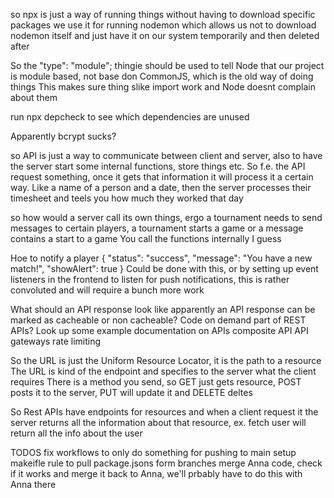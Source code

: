 so npx is just a way of running things without having to download specific packages
we use it for running nodemon which allows us not to download nodemon itself and just have it on our system temporarily and then deleted after

So the "type": "module"; thingie should be used to tell Node that our project is module based, not base don CommonJS, which is the old way of doing things
This makes sure thing slike import work and Node doesnt complain about them

run npx depcheck to see which dependencies are unused


 <!-- while read -r word; do
        grep -qF "$word" package.json || echo "$word"
    done <<< "$ALL_DEPENDENCIES" -->


Apparently bcrypt sucks?

so API is just a way to communicate between client and server, also to have the server start some internal functions, store things etc.
So f.e. the API request something, once it gets that information it will process it a certain way. Like a name of a person and a date, then the server processes their timesheet and teels you how much they worked that day

so how would a server call its own things, ergo a tournament needs to send messages to certain players, a tournament starts a game or a message contains a start to a game
You call the functions internally I guess

Hoe to notify a player
{
"status": "success",
"message": "You have a new match!",
"showAlert": true
}
Could be done with this, or by setting up event listeners in the frontend to listen for push notifications, this is rather convoluted and will require a bunch more work

What should an API response look like
apparently an API response can be marked as cacheable or non cacheable?
Code on demand part of REST APIs?
Look up some example documentation on APIs
composite API
API gateways
rate limiting

So the URL is just the Uniform Resource Locator, it is the path to a resource
The URL is kind of the endpoint and specifies to the server what the client requires
There is a method you send, so GET just gets resource, POST posts it to the server, PUT will update it and DELETE deltes

So Rest APIs have endpoints for resources and when a client request it the server returns all the information about that resource, ex. fetch user will return all the info about the user

TODOS
fix workflows to only do something for pushing to main
setup makeifle rule to pull package.jsons form branches
merge Anna code, check if it works and merge it back to Anna, we'll prbably have to do this with Anna there

